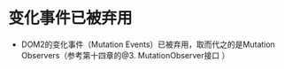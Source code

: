 # 变化事件已被弃用
+ DOM2的变化事件（Mutation Events）已被弃用，取而代之的是Mutation Observers（参考第十四章的@3. MutationObserver接口 ）